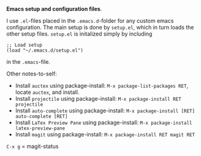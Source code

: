 **Emacs setup and configuration files**.

I use `.el`-files placed in the `.emacs.d`-folder for any custom emacs configuration. The main setup is done by `setup.el`, which in turn loads the other setup files. `setup.el` is initalized simply by including

```elisp
;; Load setup
(load "~/.emacs.d/setup.el")
```

in the `.emacs`-file.

Other notes-to-self:
- Install `auctex` using package-install: `M-x package-list-packages RET`, locate `auctex`, and install.
- Install `projectile` using package-install: `M-x package-install RET projectile`
- Install `auto-complete` using package-install: `M-x package-install [RET] auto-complete [RET]`
- Install `LaTex Preview Pane` using package-install: `M-x package-install latex-preview-pane`
- Install `magit` using package-install: `M-x package-install RET magit RET`

`C-x g` = magit-status
